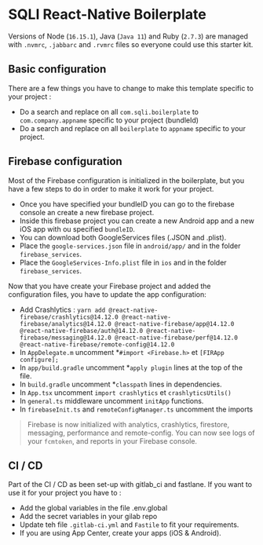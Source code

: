 # SQLI React-Native Boilerplate

Versions of Node (`16.15.1`), Java (`Java 11`) and Ruby (`2.7.3`) are managed with `.nvmrc`, `.jabbarc` and `.rvmrc` files so everyone could use this starter kit.

## Basic configuration

There are a few things you have to change to make this template specific to your project : 
- Do a search and replace on all `com.sqli.boilerplate` to `com.company.appname` specific to your project (bundleId)
- Do a search and replace on all `boilerplate` to `appname` specific to your project.

## Firebase configuration

Most of the Firebase configuration is initialized in the boilerplate, but you have a few steps to do in order to make it work for your project.

- Once you have specified your bundleID you can go to the firebase console an create a new firebase project.
- Inside this firebase project you can create a new Android app and a new iOS app with ou specified `bundleID`.
- You can download both GoogleServices files (.JSON and .plist).
- Place the `google-services.json` file in `android/app/` and in the folder `firebase_services`.
- Place the `GoogleServices-Info.plist` file in `ios` and in the folder `firebase_services`.

Now that you have create your Firebase project and added the configuration files, you have to update the app configuration:

- Add Crashlytics : `yarn add @react-native-firebase/crashlytics@14.12.0 @react-native-firebase/analytics@14.12.0 @react-native-firebase/app@14.12.0 @react-native-firebase/auth@14.12.0 @react-native-firebase/messaging@14.12.0 @react-native-firebase/perf@14.12.0 @react-native-firebase/remote-config@14.12.0`
- In `AppDelegate.m` uncomment *`#import <Firebase.h>` et `[FIRApp configure];`
- In `app/build.gradle` uncomment *`apply plugin` lines at the top of the file.
- In `build.gradle` uncomment *`classpath` lines in dependencies.
- In `App.tsx` uncomment `import crashlytics` et `crashlyticsUtils()`
- In `general.ts` middleware uncomment `initApp` functions.
- In `firebaseInit.ts` and `remoteConfigManager.ts` uncomment the imports

> Firebase is now initialized with analytics, crashlytics, firestore, messaging, performance and remote-config.
> You can now see logs of your `fcmtoken`, and reports in your Firebase console.

## CI / CD

Part of the CI / CD as been set-up with gitlab_ci and fastlane. 
If you want to use it for your project you have to : 

- Add the global variables in the file .env.global
- Add the secret variables in your gilab repo
- Update teh file `.gitlab-ci.yml` and `Fastile` to fit your requirements.
- If you are using App Center, create your apps (iOS & Android).
